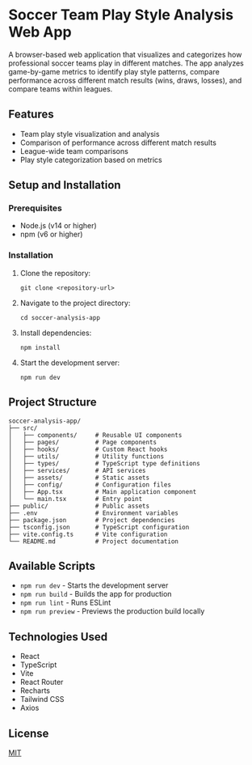 # Soccer Team Play Style Analysis Web App

A browser-based web application that visualizes and categorizes how professional soccer teams play in different matches. The app analyzes game-by-game metrics to identify play style patterns, compare performance across different match results (wins, draws, losses), and compare teams within leagues.

## Features

- Team play style visualization and analysis
- Comparison of performance across different match results
- League-wide team comparisons
- Play style categorization based on metrics

## Setup and Installation

### Prerequisites

- Node.js (v14 or higher)
- npm (v6 or higher)

### Installation

1. Clone the repository:
   ```
   git clone <repository-url>
   ```

2. Navigate to the project directory:
   ```
   cd soccer-analysis-app
   ```

3. Install dependencies:
   ```
   npm install
   ```

4. Start the development server:
   ```
   npm run dev
   ```

## Project Structure

```
soccer-analysis-app/
├── src/
│   ├── components/     # Reusable UI components
│   ├── pages/          # Page components
│   ├── hooks/          # Custom React hooks
│   ├── utils/          # Utility functions
│   ├── types/          # TypeScript type definitions
│   ├── services/       # API services
│   ├── assets/         # Static assets
│   ├── config/         # Configuration files
│   ├── App.tsx         # Main application component
│   └── main.tsx        # Entry point
├── public/             # Public assets
├── .env                # Environment variables
├── package.json        # Project dependencies
├── tsconfig.json       # TypeScript configuration
├── vite.config.ts      # Vite configuration
└── README.md           # Project documentation
```

## Available Scripts

- `npm run dev` - Starts the development server
- `npm run build` - Builds the app for production
- `npm run lint` - Runs ESLint
- `npm run preview` - Previews the production build locally

## Technologies Used

- React
- TypeScript
- Vite
- React Router
- Recharts
- Tailwind CSS
- Axios

## License

[MIT](LICENSE)
